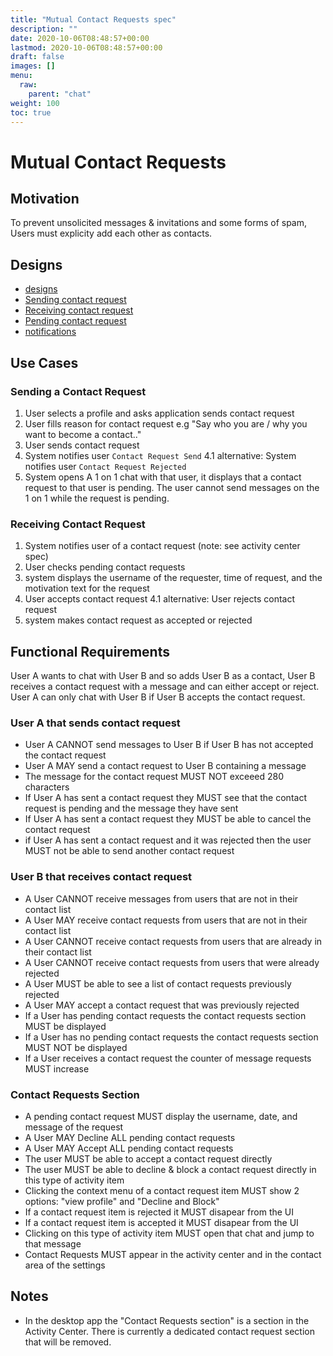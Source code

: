 ```yaml
---
title: "Mutual Contact Requests spec"
description: ""
date: 2020-10-06T08:48:57+00:00
lastmod: 2020-10-06T08:48:57+00:00
draft: false
images: []
menu:
  raw:
    parent: "chat"
weight: 100
toc: true
---
```


# Mutual Contact Requests

## Motivation

To prevent unsolicited messages & invitations and some forms of spam, Users must explicity add each other as contacts.

## Designs

* [designs](https://www.figma.com/file/Mr3rqxxgKJ2zMQ06UAKiWL/%F0%9F%92%AC-Chat%E2%8E%9CDesktop?node-id=5224%3A0)
* [Sending contact request](https://www.figma.com/file/IPpvkpDWabBKJTeo6bFop0/Kuba%E2%8E%9CDesktop?node-id=725%3A329626)
* [Receiving contact request](https://www.figma.com/file/IPpvkpDWabBKJTeo6bFop0/Kuba%E2%8E%9CDesktop?node-id=1637%3A369041)
* [Pending contact request](https://www.figma.com/file/IPpvkpDWabBKJTeo6bFop0/Kuba%E2%8E%9CDesktop?node-id=128%3A28247)
* [notifications](https://www.figma.com/file/IPpvkpDWabBKJTeo6bFop0/Kuba%E2%8E%9CDesktop?node-id=2090%3A252386)

## Use Cases

### Sending a Contact Request

1. User selects a profile and asks application sends contact request
2. User fills reason for contact request e.g "Say who you are / why you want to become a contact.."
3. User sends contact request
4. System notifies user `Contact Request Send`
4.1 alternative: System notifies user `Contact Request Rejected`
5. System opens A 1 on 1 chat with that user, it displays that a contact request to that user is pending. The user cannot send messages on the 1 on 1 while the request is pending.

### Receiving Contact Request

1. System notifies user of a contact request (note: see activity center spec)
2. User checks pending contact requests
3. system displays the username of the requester, time of request, and the motivation text for the request
4. User accepts contact request
4.1 alternative: User rejects contact request
5. system makes contact request as accepted or rejected

## Functional Requirements

User A wants to chat with User B and so adds User B as a contact, User B receives a contact request with a message and can either accept or reject. User A can only chat with User B if User B accepts the contact request.

### User A that sends contact request
- User A CANNOT send messages to User B if User B has not accepted the contact request
- User A MAY send a contact request to User B containing a message
- The message for the contact request MUST NOT exceeed 280 characters
- If User A has sent a contact request they MUST see that the contact request is pending and the message they have sent
- If User A has sent a contact request they MUST be able to cancel the contact request
- if User A has sent a contact request and it was rejected then the user MUST not be able to send another contact request

### User B that receives contact request
- A User CANNOT receive messages from users that are not in their contact list
- A User MAY receive contact requests from users that are not in their contact list
- A User CANNOT receive contact requests from users that are already in their contact list
- A User CANNOT receive contact requests from users that were already rejected
- A User MUST be able to see a list of contact requests previously rejected
- A User MAY accept a contact request that was previously rejected
- If a User has pending contact requests the contact requests section MUST be displayed
- If a User has no pending contact requests the contact requests section MUST NOT be displayed
- If a User receives a contact request the counter of message requests MUST increase

### Contact Requests Section

- A pending contact request MUST display the username, date, and message of the request
- A User MAY Decline ALL pending contact requests
- A User MAY Accept ALL pending contact requests
- The user MUST be able to accept a contact request directly
- The user MUST be able to decline & block a contact request directly in this type of activity item
- Clicking the context menu of a contact request item MUST show 2 options: "view profile" and "Decline and Block"
- If a contact request item is rejected it MUST disapear from the UI
- If a contact request item is accepted it MUST disapear from the UI
- Clicking on this type of activity item MUST open that chat and jump to that message
- Contact Requests MUST appear in the activity center and in the contact area of the settings

## Notes

* In the desktop app the "Contact Requests section" is a section in the Activity Center. There is currently a dedicated contact request section that will be removed.

